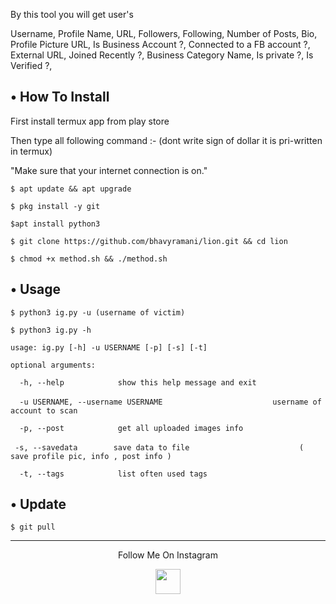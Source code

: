 By this tool you will get user's

Username, Profile Name, URL, Followers, Following, Number of Posts, Bio, Profile Picture URL, Is Business Account ?, Connected to a FB account ?, External URL, Joined Recently ?, Business Category Name, Is private ?, Is Verified ?,



## • How To Install

First install termux app from play store 

Then type all following command :-
(dont write sign of dollar it is pri-written in termux)

 "Make sure that your internet connection is on."

`$ apt update && apt upgrade`

`$ pkg install -y git`

`$apt install python3`

`$ git clone https://github.com/bhavyramani/lion.git && cd lion`

`$ chmod +x method.sh && ./method.sh`

## • Usage

`$ python3 ig.py -u (username of victim)`

`$ python3 ig.py -h`

`usage: ig.py [-h] -u USERNAME [-p] [-s] [-t]`

`optional arguments:`

`  -h, --help            show this help message and exit`

`  -u USERNAME, --username USERNAME`
`                        username of account to scan`

`  -p, --post            get all uploaded images info`

`  -s, --savedata        save data to file `
`                        ( save profile pic, info , post info )`

`  -t, --tags            list often used tags`

## • Update

`$ git pull`



---

<p align="center">
  Follow Me On Instagram
</p>
<p align="center">
  
    
  </a>
  <a href="https://instagram.com/bhavy_patel_1">
    <img src="http://tinyurl.com/y6zgceas" width="40" height="40">
    </a>
</p>

